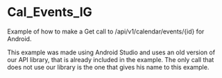 Cal_Events_IG
=============

Example of how to make a Get call to /api/v1/calendar/events/{id} for Android.

This example was made using Android Studio and uses an old version of our API library, that is already included in the example. The only call that does not use our library is the one that gives his name to this example.



